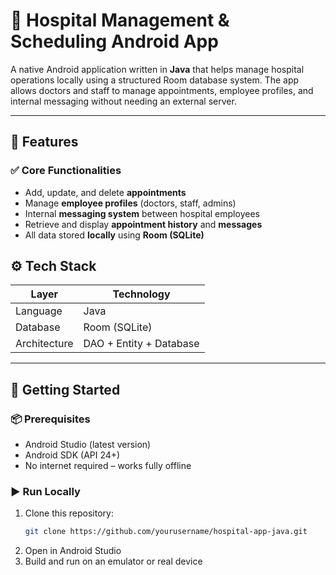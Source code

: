 # 🏥 Hospital Management & Scheduling Android App

A native Android application written in **Java** that helps manage hospital operations locally using a structured Room database system. The app allows doctors and staff to manage appointments, employee profiles, and internal messaging without needing an external server.

---

## 📌 Features

### ✅ Core Functionalities
- Add, update, and delete **appointments**
- Manage **employee profiles** (doctors, staff, admins)
- Internal **messaging system** between hospital employees
- Retrieve and display **appointment history** and **messages**
- All data stored **locally** using **Room (SQLite)**

## ⚙️ Tech Stack

| Layer             | Technology         |
|------------------|--------------------|
| Language          | Java               |
| Database          | Room (SQLite)      |
| Architecture      | DAO + Entity + Database |

---

## 🚀 Getting Started

### 📦 Prerequisites
- Android Studio (latest version)
- Android SDK (API 24+)
- No internet required – works fully offline

### ▶️ Run Locally

1. Clone this repository:
   ```bash
   git clone https://github.com/yourusername/hospital-app-java.git
2. Open in Android Studio
3. Build and run on an emulator or real device


